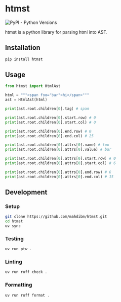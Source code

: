 # htmst

![PyPI - Python Versions](https://img.shields.io/pypi/pyversions/htmst)

htmst is a python library for parsing html into AST.

## Installation

```bash
pip install htmst
```

## Usage

```python
from htmst import HtmlAst

html = """<span foo="bar">hi</span>"""
ast = HtmlAst(html)

print(ast.root.children[0].tag) # span

print(ast.root.children[0].start.row) # 0
print(ast.root.children[0].start.col) # 0

print(ast.root.children[0].end.row) # 0
print(ast.root.children[0].end.col) # 25

print(ast.root.children[0].attrs[0].name) # foo
print(ast.root.children[0].attrs[0].value) # bar

print(ast.root.children[0].attrs[0].start.row) # 0
print(ast.root.children[0].attrs[0].start.col) # 6

print(ast.root.children[0].attrs[0].end.row) # 0
print(ast.root.children[0].attrs[0].end.col) # 15
```

## Development

### Setup

```bash
git clone https://github.com/mahdibm/htmst.git
cd htmst
uv sync
```

### Testing

```bash
uv run ptw .
```

### Linting

```bash
uv run ruff check .
```

### Formatting

```bash
uv run ruff format .
```
